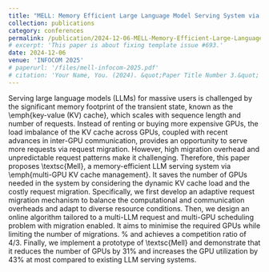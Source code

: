 ```yaml
---
title: "MELL: Memory Efficient Large Language Model Serving System via Online Dynamic Scheduling"
collection: publications
category: conferences
permalink: /publication/2024-12-06-MELL-Memory-Efficient-Large-Language-Model-Serving-System-via-Online-Dynamic-Scheduling
# excerpt: 'This paper is about fixing template issue #693.'
date: 2024-12-06
venue: 'INFOCOM 2025'
# paperurl: '/files/mell-infocom-2025.pdf'
# citation: 'Your Name, You. (2024). &quot;Paper Title Number 3.&quot; <i>GitHub Journal of Bugs</i>. 1(3).'
---
```


Serving large language models (LLMs) for massive users is challenged by the significant memory footprint of the transient state, known as the \emph{key-value (KV) cache}, which scales with sequence length and number of requests. 
Instead of renting or buying more expensive GPUs, the load imbalance of the KV cache across GPUs, coupled with recent advances in inter-GPU communication, provides an opportunity to serve more requests via request migration. 
However, high migration overhead and unpredictable request patterns make it challenging. 
Therefore, this paper proposes \textsc{Mell}, a memory-efficient LLM serving system via \emph{multi-GPU KV cache management}. 
It saves the number of GPUs needed in the system by considering the dynamic KV cache load and the costly request migration. 
Specifically, we first develop an adaptive request migration mechanism to balance the computational and communication overheads and adapt to diverse resource conditions. 
Then, we design an online algorithm tailored to a multi-LLM request and multi-GPU scheduling problem with migration enabled.
It aims to minimise the required GPUs while limiting the number of migrations.
% and achieves a competition ratio of $4/3$. 
Finally, we implement a prototype of \textsc{Mell} and demonstrate that it reduces the number of GPUs by $31\%$ and increases the GPU utilization by $43\%$ at most compared to existing LLM serving systems.
